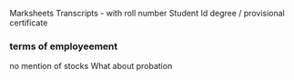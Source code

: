 Marksheets
Transcripts  - with roll number
Student Id
degree / provisional certificate


### terms of employeement 
no mention of stocks
What about probation